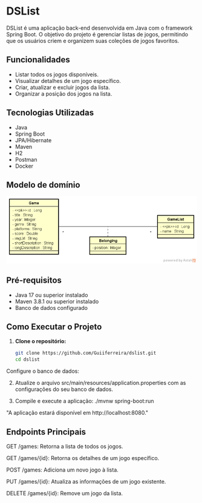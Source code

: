 # DSList

DSList é uma aplicação back-end desenvolvida em Java com o framework Spring Boot. O objetivo do projeto é gerenciar listas de jogos, permitindo que os usuários criem e organizem suas coleções de jogos favoritos.

## Funcionalidades

- Listar todos os jogos disponíveis.
- Visualizar detalhes de um jogo específico.
- Criar, atualizar e excluir jogos da lista.
- Organizar a posição dos jogos na lista.

## Tecnologias Utilizadas

- Java
- Spring Boot
- JPA/Hibernate
- Maven
- H2
- Postman
- Docker

## Modelo de domínio 

![Modelo de domínio DSList](https://raw.githubusercontent.com/devsuperior/java-spring-dslist/main/resources/dslist-model.png)

## Pré-requisitos

- Java 17 ou superior instalado
- Maven 3.8.1 ou superior instalado
- Banco de dados configurado 

## Como Executar o Projeto

1. **Clone o repositório:**

   ```bash
   git clone https://github.com/Guiiferreira/dslist.git
   cd dslist
Configure o banco de dados:

2. Atualize o arquivo src/main/resources/application.properties com as configurações do seu banco de dados.

3. Compile e execute a aplicação:
   ./mvnw spring-boot:run
   
"A aplicação estará disponível em http://localhost:8080."

## Endpoints Principais

GET /games: Retorna a lista de todos os jogos.

GET /games/{id}: Retorna os detalhes de um jogo específico.

POST /games: Adiciona um novo jogo à lista.

PUT /games/{id}: Atualiza as informações de um jogo existente.

DELETE /games/{id}: Remove um jogo da lista.
